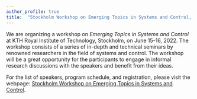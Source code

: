```yaml
---
author_profile: true
title:  "Stockholm Workshop on Emerging Topics in Systems and Control, June 15-16, 2022"
---
```


We are organizing a workshop on *Emerging Topics in Systems and Control* at KTH Royal Institute of Technology, Stockholm, on June 15-16, 2022. The workshop consists of a series of in-depth and technical seminars by renowned researchers in the field of systems and control.
The workshop will be a great opportunity for the participants to engage in informal research discussions with the speakers and benefit from their ideas.

For the list of speakers, program schedule, and registration, please visit the webpage: [Stockholm Workshop on Emerging Topics in Systems and Control](https://sites.google.com/view/emerging-topics-system-control/home).

